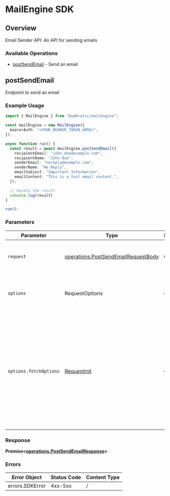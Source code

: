 # MailEngine SDK


## Overview

Email Sender API: An API for sending emails

### Available Operations

* [postSendEmail](#postsendemail) - Send an email

## postSendEmail

Endpoint to send an email

### Example Usage

```typescript
import { MailEngine } from "@umbratic/mailengine";

const mailEngine = new MailEngine({
  bearerAuth: "<YOUR_BEARER_TOKEN_HERE>",
});

async function run() {
  const result = await mailEngine.postSendEmail({
    recipientEmail: "john.doe@example.com",
    recipientName: "John Doe",
    senderEmail: "noreply@example.com",
    senderName: "No Reply",
    emailSubject: "Important Information",
    emailContent: "This is a test email content.",
  });

  // Handle the result
  console.log(result)
}

run();
```

### Parameters

| Parameter                                                                                                                                                                      | Type                                                                                                                                                                           | Required                                                                                                                                                                       | Description                                                                                                                                                                    |
| ------------------------------------------------------------------------------------------------------------------------------------------------------------------------------ | ------------------------------------------------------------------------------------------------------------------------------------------------------------------------------ | ------------------------------------------------------------------------------------------------------------------------------------------------------------------------------ | ------------------------------------------------------------------------------------------------------------------------------------------------------------------------------ |
| `request`                                                                                                                                                                      | [operations.PostSendEmailRequestBody](../../models/operations/postsendemailrequestbody.md)                                                                                     | :heavy_check_mark:                                                                                                                                                             | The request object to use for the request.                                                                                                                                     |
| `options`                                                                                                                                                                      | RequestOptions                                                                                                                                                                 | :heavy_minus_sign:                                                                                                                                                             | Used to set various options for making HTTP requests.                                                                                                                          |
| `options.fetchOptions`                                                                                                                                                         | [RequestInit](https://developer.mozilla.org/en-US/docs/Web/API/Request/Request#options)                                                                                        | :heavy_minus_sign:                                                                                                                                                             | Options that are passed to the underlying HTTP request. This can be used to inject extra headers for examples. All `Request` options, except `method` and `body`, are allowed. |


### Response

**Promise<[operations.PostSendEmailResponse](../../models/operations/postsendemailresponse.md)>**
### Errors

| Error Object    | Status Code     | Content Type    |
| --------------- | --------------- | --------------- |
| errors.SDKError | 4xx-5xx         | */*             |
